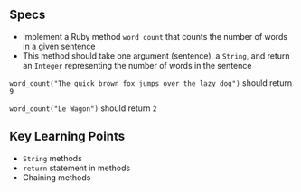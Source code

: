 ## Specs

- Implement a Ruby method `word_count` that counts the number of words in a given sentence
- This method should take one argument (sentence), a `String`, and return an `Integer` representing the number of words in the sentence

`word_count("The quick brown fox jumps over the lazy dog")` should return `9`

`word_count("Le Wagon")` should return `2`

## Key Learning Points

- `String` methods
- `return` statement in methods
- Chaining methods
